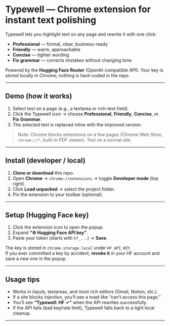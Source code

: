 # Typewell — Chrome extension for instant text polishing

Typewell lets you highlight text on any page and rewrite it with one click:
- **Professional** — formal, clear, business-ready
- **Friendly** — warm, approachable
- **Concise** — tighter wording
- **Fix grammar** — corrects mistakes without changing tone

Powered by the **Hugging Face Router** (OpenAI-compatible API). Your key is stored locally in Chrome; nothing is hard-coded in the repo.

---

## Demo (how it works)

1. Select text on a page (e.g., a textarea or rich-text field).
2. Click the Typewell icon → choose **Professional**, **Friendly**, **Concise**, or **Fix Grammar**.
3. The selected text is replaced inline with the improved version.

> Note: Chrome blocks extensions on a few pages (Chrome Web Store, `chrome://*`, built-in PDF viewer). Test on a normal site.

---

## Install (developer / local)

1. **Clone or download** this repo.
2. Open **Chrome** → `chrome://extensions` → toggle **Developer mode** (top right).
3. Click **Load unpacked** → select the project folder.
4. Pin the extension to your toolbar (optional).

---

## Setup (Hugging Face key)

1. Click the extension icon to open the popup.
2. Expand **“⚙️ Hugging Face API key”**.
3. Paste your token (starts with `hf_...`) → **Save**.

The key is stored in `chrome.storage.local` under `HF_API_KEY`.  
If you ever committed a key by accident, **revoke it** in your HF account and save a new one in the popup.

---

## Usage tips

- Works in inputs, textareas, and most rich editors (Gmail, Notion, etc.).
- If a site blocks injection, you’ll see a toast like “can’t access this page.”
- You’ll see **“Typewell: HF ✓”** when the API rewrites successfully.
- If the API fails (bad key/rate limit), Typewell falls back to a light local cleanup.

---


